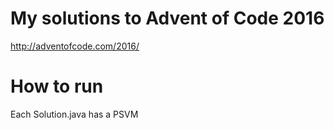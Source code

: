 # My solutions to Advent of Code 2016

http://adventofcode.com/2016/

# How to run
Each Solution.java has a PSVM